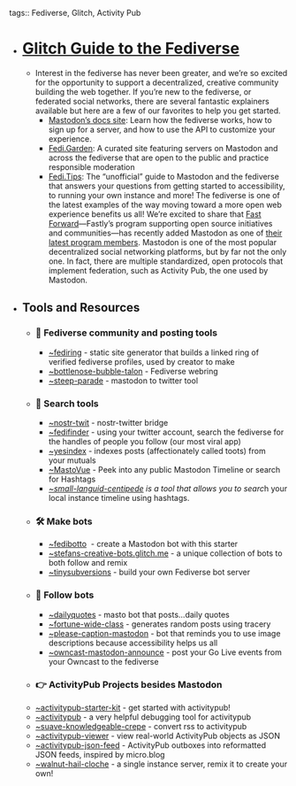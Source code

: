tags:: Fediverse, Glitch, Activity Pub

- # [Glitch Guide to the Fediverse](https://blog.glitch.com/post/glitch-communitys-guide-to-building-the-fediverse/)
	- Interest in the fediverse has never been greater, and we’re so excited 
	  for the opportunity to support a decentralized, creative community 
	  building the web together. If you’re new to the fediverse, or federated 
	  social networks, there are several fantastic explainers available but 
	  here are a few of our favorites to help you get started.
		- [Mastodon’s docs site](https://docs.joinmastodon.org/): Learn how the fediverse works, how to sign up for a server, and how to use the API to customize your experience.
		- [Fedi.Garden](https://fedi.garden/): A curated site 
		  featuring servers on Mastodon and across the fediverse that are open to 
		  the public and practice responsible moderation
		- [Fedi.Tips](https://fedi.tips/): The “unofficial” guide 
		  to Mastodon and the fediverse that answers your questions from getting 
		  started to accessibility, to running your own instance and more!
		  The fediverse is one of the latest examples of the way moving toward a 
		  more open web experience benefits us all! We’re excited to share that [Fast Forward](https://www.fastly.com/blog/fast-forward-lets-build-the-good-internet-together)—Fastly’s program supporting open source initiatives and communities—has recently added Mastodon as one of [their latest program members](https://thenewstack.io/anil-dash-on-mastodon-joining-fastlys-open-source-program/).
		  Mastodon is one of the most popular decentralized social networking 
		  platforms, but by far not the only one. In fact, there are multiple 
		  standardized, open protocols that implement federation, such as Activity
		  Pub, the one used by Mastodon.
- ## Tools and Resources
	- ### **🎏 Fediverse community and posting tools**
		- [~fediring](https://glitch.com/~fediring) - static site generator that builds a linked ring of verified fediverse profiles, used by creator to make
		- [~bottlenose-bubble-talon](https://glitch.com/~bottlenose-bubble-talon) - Fediverse webring
		- [~steep-parade](https://glitch.com/~steep-parade) - mastodon to twitter tool
	- ### **🔎 Search tools**
		- [~nostr-twit](https://glitch.com/~nostr-twit) - nostr-twitter bridge
		- [~fedifinder](https://glitch.com/~fedifinder) - using your twitter account, search the fediverse for the handles of people you follow (our most viral app)
		- [~yesindex](https://glitch.com/~yesindex) - indexes posts (affectionately called toots) from your mutuals
		- [~MastoVue](https://glitch.com/~small-languid-centipede) - Peek into any public Mastodon Timeline or search for Hashtags
		- *[~small-languid-centipede](https://glitch.com/~small-languid-centipede) is a tool that allows you to searc*h your local instance timeline using hashtags.
	- ### **🛠 Make bots**
		- [~fedibotto](https://glitch.com/edit/#!/fedibotto)  - create a Mastodon bot with this starter
		- [~stefans-creative-bots.glitch.me](https://stefans-creative-bots.glitch.me/) - a unique collection of bots to both follow and remix
		- [~tinysubversions](https://glitch.com/~tinysubversions) - build your own Fediverse bot server
	- ### **🤖 Follow bots**
		- [~dailyquotes](https://glitch.com/~dailyquotes) - masto bot that posts…daily quotes
		- [~fortune-wide-class](https://glitch.com/~fortune-wide-class) - generates random posts using tracery
		- [~please-caption-mastodon](https://glitch.com/~please-caption-mastodon) - bot that reminds you to use image descriptions because accessibility helps us all
		- [~owncast-mastodon-announce](https://glitch.com/~owncast-mastodon-announce) - post your Go Live events from your Owncast to the fediverse
	- ### **👉 ActivityPub Projects besides Mastodon**
	- [~activitypub-starter-kit](https://glitch.com/edit/#!/activitypub-starter-kit) - get started with activitypub!
	- [~activitypub](https://glitch.com/~activitypub) - a very helpful debugging tool for activitypub
	- [~suave-knowledgeable-crepe](https://glitch.com/~suave-knowledgeable-crepe) - convert rss to activitypub
	- [~activitypub-viewer](https://glitch.com/~activitypub-viewer) - view real-world ActivityPub objects as JSON
	- [~activitypub-json-feed](https://glitch.com/~activitypub-json-feed) - ActivityPub outboxes into reformatted JSON feeds, inspired by micro.blog
	- [~walnut-hail-cloche](https://glitch.com/~walnut-hail-cloche) - a single instance server, remix it to create your own!